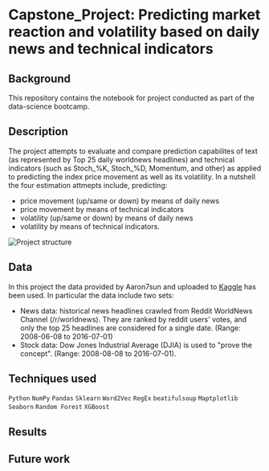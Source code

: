 # Capstone_Project: Predicting market reaction and volatility based on daily news and technical indicators

## Background
This repository contains the notebook for project conducted as part of the data-science bootcamp.

## Description
The project attempts to evaluate and compare prediction capabilites of text (as represented by Top 25 daily worldnews headlines) and technical indicators (such as Stoch_%K, Stoch_%D, Momentum, and other) as applied to predicting the index price movement as well as its volatility. In a nutshell the four estimation attmepts include, predicting:

- price movement (up/same or down) by means of daily news
- price movement by means of technical indicators
- volatility (up/same or down) by means of daily news
- volatility by means of technical indicators.

![Project structure](https://github.com/DennisBuxmann/Capstone_Project/blob/master/images/project_structure1.jpg)

## Data
In this project the data provided by Aaron7sun and uploaded to [Kaggle](https://www.kaggle.com/aaron7sun/stocknews) has been used. In particular the data include two sets:
- News data: historical news headlines crawled from Reddit WorldNews Channel (/r/worldnews). They are ranked by reddit users' votes, and only the top 25 headlines are considered for a single date.
(Range: 2008-06-08 to 2016-07-01)
- Stock data: Dow Jones Industrial Average (DJIA) is used to "prove the concept".
(Range: 2008-08-08 to 2016-07-01).

## Techniques used
`Python` `NumPy` `Pandas` `Sklearn` `Word2Vec` `RegEx` `beatifulsoup` `Maptplotlib` `Seaborn` `Random Forest` `XGBoost`

## Results


## Future work
